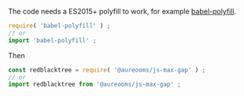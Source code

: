 The code needs a ES2015+ polyfill to work, for example
[babel-polyfill](https://babeljs.io/docs/usage/polyfill).
```js
require( 'babel-polyfill' ) ;
// or
import 'babel-polyfill' ;
```

Then
```js
const redblacktree = require( '@aureooms/js-max-gap' ) ;
// or
import redblacktree from '@aureooms/js-max-gap' ;
```
